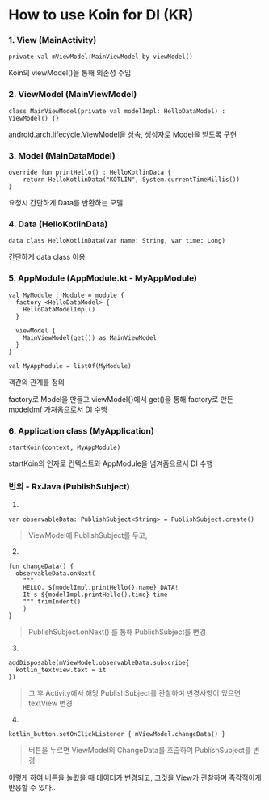 # How to use Koin for DI (KR) 


### 1. View (MainActivity)

    private val mViewModel:MainViewModel by viewModel()


Koin의 viewModel()을 통해 의존성 주입


### 2. ViewModel (MainViewModel)

    class MainViewModel(private val modelImpl: HelloDataModel) : ViewModel() {}

android.arch.lifecycle.ViewModel을 상속, 생성자로 Model을 받도록 구현


### 3. Model (MainDataModel)


    override fun printHello() : HelloKotlinData {  
        return HelloKotlinData("KOTLIN", System.currentTimeMillis())  
    }  
    
요청시 간단하게 Data를 반환하는 모델 


### 4. Data (HelloKotlinData)

    data class HelloKotlinData(var name: String, var time: Long)

간단하게 data class 이용


### 5. AppModule (AppModule.kt - MyAppModule)

    val MyModule : Module = module {  
      factory <HelloDataModel> {  
        HelloDataModelImpl()  
      }  
      
      viewModel {  
        MainViewModel(get()) as MainViewModel  
      }  
    }  
      
    val MyAppModule = listOf(MyModule)

객간의 관계를 정의

factory로 Model을 만들고 viewModel{}에서 get()을 통해 factory로 만든 modeldmf 가져옴으로서 DI 수행


### 6. Application class (MyApplication)

    startKoin(context, MyAppModule)

startKoin의 인자로 컨텍스트와 AppModule을 넘겨줌으로서 DI 수행


### 번외 - RxJava (PublishSubject)
1.

    var observableData: PublishSubject<String> = PublishSubject.create()

> ViewModel에 PublishSubject를 두고,


2.

    fun changeData() {  
      observableData.onNext(  
        """  
        HELLO. ${modelImpl.printHello().name} DATA! 
        It's ${modelImpl.printHello().time} time
        """.trimIndent()  
        )  
    }

> PublishSubject.onNext() 를 통해 PublishSubject를 변경


3.

    addDisposable(mViewModel.observableData.subscribe{  
      kotlin_textview.text = it  
    })
    

> 그 후 Activity에서 해당 PublishSubject를 관찰하며 변경사항이 있으면 textView 변경

4.

    kotlin_button.setOnClickListener { mViewModel.changeData() }

> 버튼을 누르면 ViewModel의 ChangeData를 호출하여 PublishSubject를 변경


이렇게 하여 버튼을 눌렸을 때 데이터가 변경되고, 그것을 View가 관찰하며 즉각적이게 반응할 수 있다..
